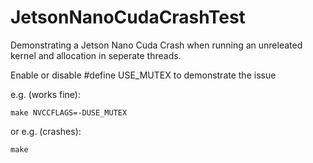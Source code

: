 # JetsonNanoCudaCrashTest
Demonstrating a Jetson Nano Cuda Crash when running an unreleated kernel and allocation in seperate threads. 

Enable or disable #define USE_MUTEX to demonstrate the issue

e.g. (works fine):
```
make NVCCFLAGS=-DUSE_MUTEX
```

or e.g. (crashes):
```
make
```
